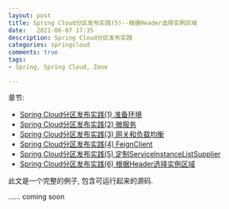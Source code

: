 ```yaml
---
layout: post 
title: Spring Cloud分区发布实践(5)--根据Header选择实例区域
date:   2021-06-07 17:35 
description: Spring Cloud分区发布实践 
categories: springcloud 
comments: true 
tags:
- Spring, Spring Cloud, Zone

---
```

章节:
* [Spring Cloud分区发布实践(1) 准备环境](/springcloud/2021/06/07/springcloud-betazonedemo-1.html)
* [Spring Cloud分区发布实践(2) 微服务](/springcloud/2021/06/07/springcloud-betazonedemo-2.html)
* [Spring Cloud分区发布实践(3) 网关和负载均衡](/springcloud/2021/06/07/springcloud-betazonedemo-3.html)
* [Spring Cloud分区发布实践(4) FeignClient](/springcloud/2021/06/07/springcloud-betazonedemo-4.html)
* [Spring Cloud分区发布实践(5) 定制ServiceInstanceListSupplier](/springcloud/2021/06/07/springcloud-betazonedemo-5.html)
* [Spring Cloud分区发布实践(6) 根据Header选择实例区域](/springcloud/2021/06/07/springcloud-betazonedemo-6.html)


此文是一个完整的例子, 包含可运行起来的源码.

...... coming soon

